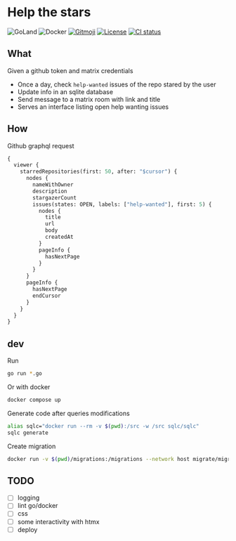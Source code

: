 # Help the stars

![GoLand](https://img.shields.io/badge/GoLand-0f0f0f?&logo=goland&logoColor=white)
![Docker](https://img.shields.io/badge/docker-%230db7ed.svg?logo=docker&logoColor=white)
[![Gitmoji](https://img.shields.io/badge/gitmoji-%20😜%20😍-FFDD67.svg)](https://gitmoji.dev)
[![License](https://img.shields.io/badge/License-MIT-blue.svg)](https://opensource.org/licenses/MIT)
[![CI status](https://img.shields.io/github/actions/workflow/status/ad2ien/help-the-stars/build.yml?label=CI&logo=github)](https://github.com/ad2ien/help-the-stars/actions)

## What

Given a github token and matrix credentials

- Once a day, check `help-wanted` issues of the repo stared by the user
- Update info in an sqlite database
- Send message to a matrix room with link and title
- Serves an interface listing open help wanting issues

## How

Github graphql request

```graphql
{
  viewer {
    starredRepositories(first: 50, after: "$cursor") {
      nodes {
        nameWithOwner
        description
        stargazerCount
        issues(states: OPEN, labels: ["help-wanted"], first: 5) {
          nodes {
            title
            url
            body
            createdAt
          }
          pageInfo {
            hasNextPage
          }
        }
      }
      pageInfo {
        hasNextPage
        endCursor
      }
    }
  }
}
```

## dev

Run

```bash
go run *.go
```

Or with docker

```bash
docker compose up
```

Generate code after queries modifications

```bash
alias sqlc="docker run --rm -v $(pwd):/src -w /src sqlc/sqlc"
sqlc generate
```

Create migration

```bash
docker run -v $(pwd)/migrations:/migrations --network host migrate/migrate -path=/migrations -database "sqlite://db/help-the-stars.db" create -ext sql -dir /migrations -seq MIGRATION_NAME
```

## TODO

- [ ] logging
- [ ] lint go/docker
- [ ] css
- [ ] some interactivity with htmx
- [ ] deploy
